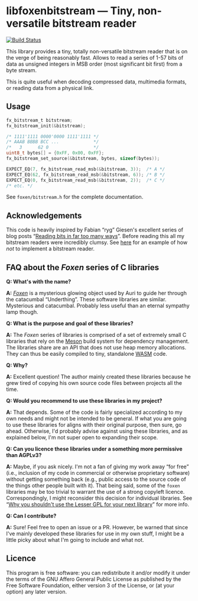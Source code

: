 # libfoxenbitstream ― Tiny, non-versatile bitstream reader

[![Build Status](https://travis-ci.org/astoeckel/libfoxenbitstream.svg?branch=master)](https://travis-ci.org/astoeckel/libfoxenbitstream)

This library provides a tiny, totally non-versatile bitstream reader that is on the verge of being reasonably fast. Allows to read a series of 1-57 bits of data as unsigned integers in MSB order (most significant bit first) from a byte stream.

This is quite useful when decoding compressed data, multimedia formats, or reading data from a physical link.

## Usage

```C
fx_bitstream_t bitstream;
fx_bitstream_init(&bitstream);

/* 1111'1111 0000'0000 1111'1111 */
/* AAAB BBBB BCC ...             */
/*   3      62 0                 */
uint8_t bytes[] = {0xFF, 0x00, 0xFF};
fx_bitstream_set_source(&bitstream, bytes, sizeof(bytes));

EXPECT_EQ(7, fx_bitstream_read_msb(&bitstream, 3));  /* A */
EXPECT_EQ(62, fx_bitstream_read_msb(&bitstream, 6)); /* B */
EXPECT_EQ(0, fx_bitstream_read_msb(&bitstream, 2));  /* C */
/* etc. */
```

See `foxen/bitstream.h` for the complete documentation.

## Acknowledgements

This code is heavily inspired by Fabian “ryg” Giesen's excellent series of blog
posts “[Reading bits in far too many ways](https://fgiesen.wordpress.com/2018/02/19/reading-bits-in-far-too-many-ways-part-1/)”. Before reading this all my bitstream readers were incredibly clumsy. See [here](https://github.com/astoeckel/aequipedis/blob/4c148ca45f5253651daff3ef21b68dae0888e345/aequipedis.js#L45) for an example of how *not* to implement a bitstream reader.

## FAQ about the *Foxen* series of C libraries

**Q: What's with the name?**

**A:** [*Foxen*](http://kingkiller.wikia.com/wiki/Foxen) is a mysterious glowing object used by Auri to guide her through the catacumbal “Underthing”. These software libraries are similar. Mysterious and catacumbal. Probably less useful than an eternal sympathy lamp though.

**Q: What is the purpose and goal of these libraries?**

**A:** The *Foxen* series of libraries is comprised of a set of extremely small C libraries that rely on the [Meson](https://mesonbuild.com/) build system for dependency management. The libraries share are an API that does not use heap memory allocations. They can thus be easily compiled to tiny, standalone [WASM](https://webassembly.org/) code.

**Q: Why?**

**A:** Excellent question! The author mainly created these libraries because he grew tired of copying his own source code files between projects all the time.

**Q: Would you recommend to use these libraries in my project?**

**A:** That depends. Some of the code is fairly specialized according to my own needs and might not be intended to be general. If what you are going to use these libraries for aligns with their original purpose, then sure, go ahead. Otherwise, I'd probably advise against using these libraries, and as explained below, I'm not super open to expanding their scope.

**Q: Can you licence these libraries under a something more permissive than AGPLv3?**

**A:** Maybe, if you ask nicely. I'm not a fan of giving my work away “for free” (i.e., inclusion of my code in commercial or otherwise proprietary software) without getting something back (e.g., public access to the source code of the things other people built with it). That being said, some of the `foxen` libraries may be too trivial to warrant the use of a strong copyleft licence. Correspondingly, I might reconsider this decision for individual libraries. See “[Why you shouldn't use the Lesser GPL for your next library](https://www.gnu.org/licenses/why-not-lgpl.en.html)” for more info.

**Q: Can I contribute?**

**A:** Sure! Feel free to open an issue or a PR. However, be warned that since I've mainly developed these libraries for use in my own stuff, I might be a little picky about what I'm going to include and what not.

## Licence

This program is free software: you can redistribute it and/or modify
it under the terms of the GNU Affero General Public License as
published by the Free Software Foundation, either version 3 of the
License, or (at your option) any later version.
